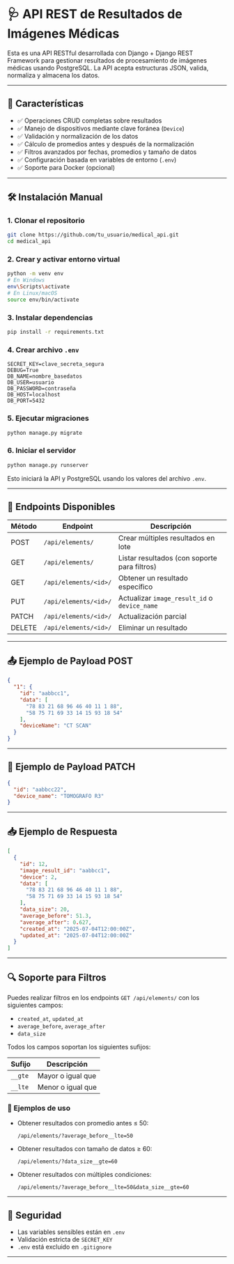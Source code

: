 
# 🩺 API REST de Resultados de Imágenes Médicas

Esta es una API RESTful desarrollada con Django + Django REST Framework para gestionar resultados de procesamiento de imágenes médicas usando PostgreSQL. La API acepta estructuras JSON, valida, normaliza y almacena los datos.

---

## 🚀 Características

- ✅ Operaciones CRUD completas sobre resultados
- ✅ Manejo de dispositivos mediante clave foránea (`Device`)
- ✅ Validación y normalización de los datos
- ✅ Cálculo de promedios antes y después de la normalización
- ✅ Filtros avanzados por fechas, promedios y tamaño de datos
- ✅ Configuración basada en variables de entorno (`.env`)
- ✅ Soporte para Docker (opcional)

---

## 🛠️ Instalación Manual

### 1. Clonar el repositorio

```bash
git clone https://github.com/tu_usuario/medical_api.git
cd medical_api
```

### 2. Crear y activar entorno virtual

```bash
python -m venv env
# En Windows
env\Scripts\activate
# En Linux/macOS
source env/bin/activate
```

### 3. Instalar dependencias

```bash
pip install -r requirements.txt
```

### 4. Crear archivo `.env`

```env
SECRET_KEY=clave_secreta_segura
DEBUG=True
DB_NAME=nombre_basedatos
DB_USER=usuario
DB_PASSWORD=contraseña
DB_HOST=localhost
DB_PORT=5432
```

### 5. Ejecutar migraciones

```bash
python manage.py migrate
```

### 6. Iniciar el servidor

```bash
python manage.py runserver
```
Esto iniciará la API y PostgreSQL usando los valores del archivo `.env`.

---

## 📡 Endpoints Disponibles

| Método | Endpoint                | Descripción                                      |
|--------|-------------------------|--------------------------------------------------|
| POST   | `/api/elements/`        | Crear múltiples resultados en lote              |
| GET    | `/api/elements/`        | Listar resultados (con soporte para filtros)    |
| GET    | `/api/elements/<id>/`   | Obtener un resultado específico                 |
| PUT    | `/api/elements/<id>/`   | Actualizar `image_result_id` o `device_name`    |
| PATCH  | `/api/elements/<id>/`   | Actualización parcial                           |
| DELETE | `/api/elements/<id>/`   | Eliminar un resultado                           |

---

## 📤 Ejemplo de Payload POST

```json
{
  "1": {
    "id": "aabbcc1",
    "data": [
      "78 83 21 68 96 46 40 11 1 88",
      "58 75 71 69 33 14 15 93 18 54"
    ],
    "deviceName": "CT SCAN"
  }
}
```

---

## 🧪 Ejemplo de Payload PATCH

```json
{
  "id": "aabbcc22",
  "device_name": "TOMOGRAFO R3"
}
```

---

## 📥 Ejemplo de Respuesta

```json
[
  {
    "id": 12,
    "image_result_id": "aabbcc1",
    "device": 2,
    "data": [
      "78 83 21 68 96 46 40 11 1 88",
      "58 75 71 69 33 14 15 93 18 54"
    ],
    "data_size": 20,
    "average_before": 51.3,
    "average_after": 0.627,
    "created_at": "2025-07-04T12:00:00Z",
    "updated_at": "2025-07-04T12:00:00Z"
  }
]
```

---

## 🔍 Soporte para Filtros

Puedes realizar filtros en los endpoints `GET /api/elements/` con los siguientes campos:

- `created_at`, `updated_at`
- `average_before`, `average_after`
- `data_size`

Todos los campos soportan los siguientes sufijos:

| Sufijo   | Descripción                  |
|----------|------------------------------|
| `__gte`  | Mayor o igual que            |
| `__lte`  | Menor o igual que            |

### 📌 Ejemplos de uso

- Obtener resultados con promedio antes ≤ 50:
  ```
  /api/elements/?average_before__lte=50
  ```

- Obtener resultados con tamaño de datos ≥ 60:
  ```
  /api/elements/?data_size__gte=60
  ```

- Obtener resultados con múltiples condiciones:
  ```
  /api/elements/?average_before__lte=50&data_size__gte=60
  ```

---

## 🔐 Seguridad

- Las variables sensibles están en `.env`
- Validación estricta de `SECRET_KEY`
- `.env` está excluido en `.gitignore`

---
